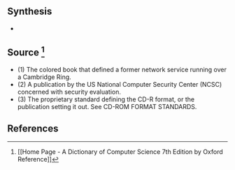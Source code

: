 ## Synthesis
- 
## Source [^1]
- (1) The colored book that defined a former network service running over a Cambridge Ring. 
- (2) A publication by the US National Computer Security Center (NCSC) concerned with security evaluation. 
- (3) The proprietary standard defining the CD-R format, or the publication setting it out. See CD-ROM FORMAT STANDARDS.
## References

[^1]: [[Home Page - A Dictionary of Computer Science 7th Edition by Oxford Reference]]